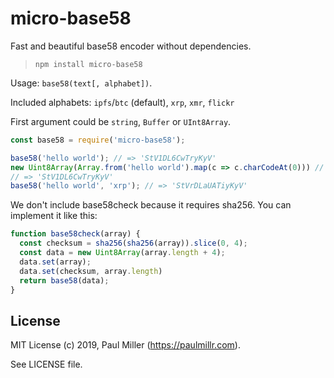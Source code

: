 # micro-base58

Fast and beautiful base58 encoder without dependencies.

> `npm install micro-base58`

Usage: `base58(text[, alphabet])`.

Included alphabets: `ipfs`/`btc` (default), `xrp`, `xmr`, `flickr`

First argument could be `string`, `Buffer` or `UInt8Array`.

```js
const base58 = require('micro-base58');

base58('hello world'); // => 'StV1DL6CwTryKyV'
new Uint8Array(Array.from('hello world').map(c => c.charCodeAt(0))) // Browser
// => 'StV1DL6CwTryKyV'
base58('hello world', 'xrp'); // => 'StVrDLaUATiyKyV'
```

We don't include base58check because it requires sha256. You can implement it like this:

```js
function base58check(array) {
  const checksum = sha256(sha256(array)).slice(0, 4);
  const data = new Uint8Array(array.length + 4);
  data.set(array);
  data.set(checksum, array.length)
  return base58(data);
}
```

## License

MIT License (c) 2019, Paul Miller (https://paulmillr.com).

See LICENSE file.

